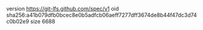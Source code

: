 version https://git-lfs.github.com/spec/v1
oid sha256:a41b079dfb0bcec8e0b5adfcb06aeff7277dff3674de8b44f47dc3d74c0b02e9
size 6688

